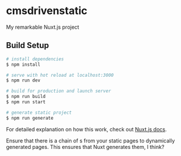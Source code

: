 # cmsdrivenstatic

My remarkable Nuxt.js project

## Build Setup

```bash
# install dependencies
$ npm install

# serve with hot reload at localhost:3000
$ npm run dev

# build for production and launch server
$ npm run build
$ npm run start

# generate static project
$ npm run generate
```

For detailed explanation on how this work, check out [Nuxt.js docs](https://nuxtjs.org).

Ensure that there is a chain of <nuxt-link>s from your static pages to dynamically generated pages. This ensures that Nuxt generates them, I think?